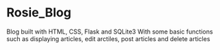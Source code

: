 # Rosie_Blog
Blog built with HTML, CSS, Flask and SQLite3
With some basic functions such as displaying articles, edit arctiles, post articles and delete articles
